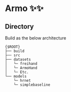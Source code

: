 # Armo ✨✨
## Directory</br>
Build as the below architecture 
```
{$ROOT}
├── build
├── src
├── datasets
│   └─ freihand
│   └─ ArmoHand
│   └─ Etc.
└── models
    └─ hrnet
    └─ simplebaseline

```